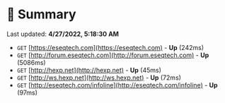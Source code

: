# 📖 Summary
Last updated: **4/27/2022, 5:18:30 AM**

- `GET` [https://eseqtech.com](https://eseqtech.com) - **Up** (242ms)
- `GET` [http://forum.eseqtech.com](http://forum.eseqtech.com) - **Up** (5086ms)
- `GET` [http://hexp.net](http://hexp.net) - **Up** (45ms)
- `GET` [http://ws.hexp.net](http://ws.hexp.net) - **Up** (72ms)
- `GET` [http://eseqtech.com/infoline](http://eseqtech.com/infoline) - **Up** (97ms)
